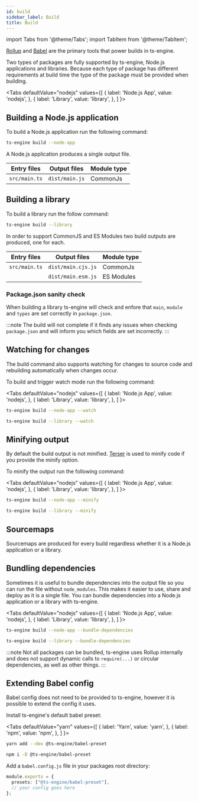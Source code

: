 ```yaml
---
id: build
sidebar_label: Build
title: Build
---
```


import Tabs from '@theme/Tabs';
import TabItem from '@theme/TabItem';

[Rollup](https://rollupjs.org/) and [Babel](https://babeljs.io/) are the primary tools that power builds in ts-engine.

Two types of packages are fully supported by ts-engine, Node.js applications and libraries. Because each type of package has different requirements at build time the type of the package must be provided when building.

<Tabs
defaultValue="nodejs"
values={[
{ label: 'Node.js App', value: 'nodejs', },
{ label: 'Library', value: 'library', },
]
}>
<TabItem value="nodejs">

## Building a Node.js application

To build a Node.js application run the following command:

```sh
ts-engine build --node-app
```

A Node.js application produces a single output file.

| Entry files   | Output files   | Module type |
| ------------- | -------------- | ----------- |
| `src/main.ts` | `dist/main.js` | CommonJs    |

</TabItem>
<TabItem value="library">

## Building a library

To build a library run the follow command:

```sh
ts-engine build --library
```

In order to support CommonJS and ES Modules two build outputs are produced, one for each.

| Entry files   | Output files       | Module type |
| ------------- | ------------------ | ----------- |
| `src/main.ts` | `dist/main.cjs.js` | CommonJs    |
|               | `dist/main.esm.js` | ES Modules  |

### Package.json sanity check

When building a library ts-engine will check and enfore that `main`, `module` and `types` are set correctly in `package.json`.

:::note
The build will not complete if it finds any issues when checking `package.json` and will inform you which fields are set incorrectly.
:::

</TabItem>
</Tabs>

## Watching for changes

The build command also supports watching for changes to source code and rebuilding automatically when changes occur.

To build and trigger watch mode run the following command:

<Tabs
defaultValue="nodejs"
values={[
{ label: 'Node.js App', value: 'nodejs', },
{ label: 'Library', value: 'library', },
]
}>
<TabItem value="nodejs">

```sh
ts-engine build --node-app --watch
```

</TabItem>
<TabItem value="library">

```sh
ts-engine build --library --watch
```

</TabItem>
</Tabs>

## Minifying output

By default the build output is not minified. [Terser](https://github.com/terser/terser) is used to minify code if you provide the minify option.

To minify the output run the following command:

<Tabs
defaultValue="nodejs"
values={[
{ label: 'Node.js App', value: 'nodejs', },
{ label: 'Library', value: 'library', },
]
}>
<TabItem value="nodejs">

```sh
ts-engine build --node-app --minify
```

</TabItem>
<TabItem value="library">

```sh
ts-engine build --library --minify
```

</TabItem>
</Tabs>

## Sourcemaps

Sourcemaps are produced for every build regardless whether it is a Node.js application or a library.

## Bundling dependencies

Sometimes it is useful to bundle dependencies into the output file so you can run the file without `node_modules`. This makes it easier to use, share and deploy as it is a single file. You can bundle dependencies into a Node.js application or a library with ts-engine.

<Tabs
defaultValue="nodejs"
values={[
{ label: 'Node.js App', value: 'nodejs', },
{ label: 'Library', value: 'library', },
]
}>
<TabItem value="nodejs">

```sh
ts-engine build --node-app --bundle-dependencies
```

</TabItem>
<TabItem value="library">

```sh
ts-engine build --library --bundle-dependencies
```

</TabItem>
</Tabs>

:::note
Not all packages can be bundled, ts-engine uses Rollup internally and does not support dynamic calls to `require(...)` or circular dependencies, as well as other things.
:::

## Extending Babel config

Babel config does not need to be provided to ts-engine, however it is possible to extend the config it uses.

Install ts-engine's default babel preset:

<Tabs
defaultValue="yarn"
values={[
{ label: 'Yarn', value: 'yarn', },
{ label: 'npm', value: 'npm', },
]
}>
<TabItem value="yarn">

```sh
yarn add --dev @ts-engine/babel-preset
```

</TabItem>
<TabItem value="npm">

```sh
npm i -D @ts-engine/babel-preset
```

</TabItem>
</Tabs>

Add a `babel.config.js` file in your packages root directory:

```ts title="babel.config.json"
module.exports = {
  presets: ["@ts-engine/babel-preset"],
  // your config goes here
};
```
